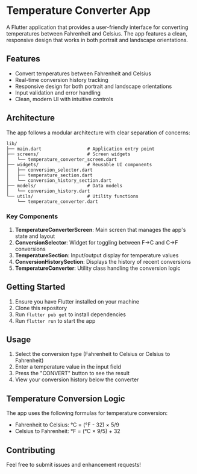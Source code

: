 # Temperature Converter App

A Flutter application that provides a user-friendly interface for converting temperatures between Fahrenheit and Celsius. The app features a clean, responsive design that works in both portrait and landscape orientations.

## Features

- Convert temperatures between Fahrenheit and Celsius
- Real-time conversion history tracking
- Responsive design for both portrait and landscape orientations
- Input validation and error handling
- Clean, modern UI with intuitive controls

## Architecture

The app follows a modular architecture with clear separation of concerns:

```
lib/
├── main.dart                 # Application entry point
├── screens/                  # Screen widgets
│   └── temperature_converter_screen.dart
├── widgets/                  # Reusable UI components
│   ├── conversion_selector.dart
│   ├── temperature_section.dart
│   └── conversion_history_section.dart
├── models/                   # Data models
│   └── conversion_history.dart
└── utils/                    # Utility functions
    └── temperature_converter.dart
```

### Key Components

1. **TemperatureConverterScreen**: Main screen that manages the app's state and layout
2. **ConversionSelector**: Widget for toggling between F→C and C→F conversions
3. **TemperatureSection**: Input/output display for temperature values
4. **ConversionHistorySection**: Displays the history of recent conversions
5. **TemperatureConverter**: Utility class handling the conversion logic

## Getting Started

1. Ensure you have Flutter installed on your machine
2. Clone this repository
3. Run `flutter pub get` to install dependencies
4. Run `flutter run` to start the app

## Usage

1. Select the conversion type (Fahrenheit to Celsius or Celsius to Fahrenheit)
2. Enter a temperature value in the input field
3. Press the "CONVERT" button to see the result
4. View your conversion history below the converter

## Temperature Conversion Logic

The app uses the following formulas for temperature conversion:

- Fahrenheit to Celsius: °C = (°F - 32) × 5/9
- Celsius to Fahrenheit: °F = (°C × 9/5) + 32

## Contributing

Feel free to submit issues and enhancement requests!
